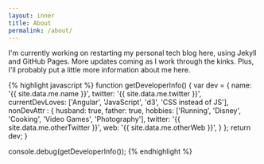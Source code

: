 ```yaml
---
layout: inner
title: About
permalink: /about/
---
```


I'm currently working on restarting my personal tech blog here, using Jekyll and GitHub Pages. More updates coming as I work through the kinks.
Plus, I'll probably put a little more information about me here.

{% highlight javascript %}
function getDeveloperInfo() {
    var dev = {
        name: '{{ site.data.me.name }}',
        twitter: '{{ site.data.me.twitter }}',
        currentDevLoves: ['Angular', 'JavaScript', 'd3', 'CSS instead of JS'],
        nonDevAttr : {
            husband: true,
            father: true,
            hobbies: ['Running', 'Disney', 'Cooking', 'Video Games', 'Photography'],
            twitter: '{{ site.data.me.otherTwitter }}',
            web: '{{ site.data.me.otherWeb }}',
        }
    };
    return dev;
}

console.debug(getDeveloperInfo());
{% endhighlight %}
